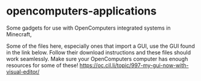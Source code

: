 # opencomputers-applications
Some gadgets for use with OpenComputers integrated systems in Minecraft,

Some of the files here, especially ones that import a GUI, use the GUI found in the link below. Follow their download instructions and these files should work seamlessly.
Make sure your OpenComputers computer has enough resources for some of these!
https://oc.cil.li/topic/997-my-gui-now-with-visual-editor/

